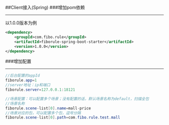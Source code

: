 ##Client接入(Spring)
###增加pom依赖
- - -
以1.0.0版本为例
```xml
<dependency>
    <groupId>com.fibo.rule</groupId>
    <artifactId>fiborule-spring-boot-starter</artifactId>
    <version>1.0.0</version>
</dependency>
```
###增加配置
- - -
```Java
//后台配置的appId
fiborule.app=1
//server地址：ip和端口
fiborule.server=127.0.0.1:18121

//场景配置：可以配置多个场景；没有配置的话，默认场景名称为default，扫描全包
//场景名称
fiborule.scene-list[0].name=mall-price
//场景对应的包，可以配置多个包，逗号分隔
fiborule.scene-list[0].path=com.fibo.rule.test.mall
```